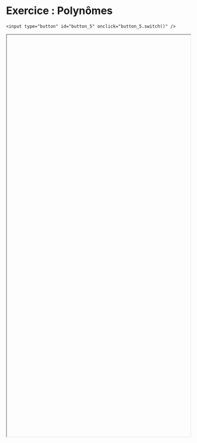 # Exercice : Polynômes

<script>
    $(function() {
        document.getElementById("main-content").style.maxWidth = "90%";
        button_5 = button_cor(
            'https://raw.githubusercontent.com/fortierq/cours/main/python/dict/td/dict_polynome.pdf',
            '5',
            'button_5'
        );
    });
</script>

```{margin}
<input type="button" id="button_5" onclick="button_5.switch()" />
```

<iframe id="5" height=1100 width=100% allowfullscreen></iframe>
